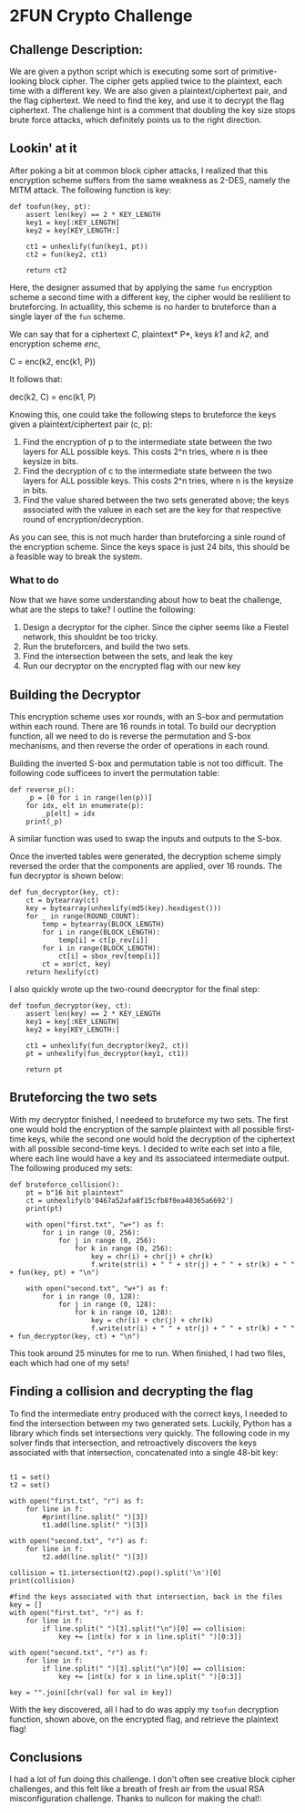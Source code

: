 # 2FUN Crypto Challenge

## Challenge Description:

We are given a python script which is executing some sort of primitive-looking block cipher. The cipher gets applied twice to the plaintext, each time with a different key. We are also given a plaintext/ciphertext pair, and the flag ciphertext. We need to find the key, and use it to decrypt the flag ciphertext. The challenge hint is a comment that doubling the key size stops brute force attacks, which definitely points us to the right direction. 

## Lookin' at it

After poking a bit at common block cipher attacks, I realized that this encryption scheme suffers from the same weakness as 2-DES, namely the MITM attack. The following function is key:

```
def toofun(key, pt):
    assert len(key) == 2 * KEY_LENGTH
    key1 = key[:KEY_LENGTH]
    key2 = key[KEY_LENGTH:]

    ct1 = unhexlify(fun(key1, pt))
    ct2 = fun(key2, ct1)

    return ct2

```

Here, the designer assumed that by applying the same `fun` encryption scheme a second time with a different key, the cipher would be reslilient to bruteforcing. In actuallity, this scheme is no harder to bruteforce than a single layer of the `fun` scheme.

We can say that for a ciphertext *C*, plaintext* P*, keys *k1* and *k2*, and encryption scheme *enc*,

C = enc(k2, enc(k1, P))

It follows that:

dec(k2, C) = enc(k1, P)

Knowing this, one could take the following steps to bruteforce the keys given a plaintext/ciphertext pair (c, p):

1. Find the encryption of p to the intermediate state between the two layers for ALL possible keys. This costs 2^n tries, where n is thee keysize in bits.
2. Find the decryption of c to the intermediate state between the two layers for ALL possible keys. This costs 2^n tries, where n is the keysize in bits.
3. Find the value shared between the two sets generated above; the keys associated with the valuee in each set are the key for that respective round of encryption/decryption.

As you can see, this is not much harder than bruteforcing a sinle round of the encryption scheme. Since the keys space is just 24 bits, this should be a feasible way to break the system.

### What to do ###

Now that we have some understanding about how to beat the challenge, what are the steps to take? I outline the following:

1. Design a decryptor for the cipher. Since the cipher seems like a Fiestel network, this shouldnt be too tricky.
2. Run the bruteforcers, and build the two sets.
3. Find the intersection between the sets, and leak the key
4. Run our decryptor on the encrypted flag with our new key


## Building the Decryptor

This encryption scheme uses xor rounds, with an S-box and permutation within each round. There are 16 rounds in total. To build our decryption function, all we need to do is reverse the permutation and S-box mechanisms, and then reverse the order of operations in each round. 

Building the inverted S-box and permutation table is not too difficult. The following code sufficees to invert the permutation table:

```
def reverse_p():
    _p = [0 for i in range(len(p))]
    for idx, elt in enumerate(p):
        _p[elt] = idx
    print(_p)
```

A similar function was used to swap the inputs and outputs to the S-box. 

Once the inverted tables were generated, the decryption scheme simply reversed the order that the components are applied, over 16 rounds. The fun decryptor is shown below:

```
def fun_decryptor(key, ct):
    ct = bytearray(ct)
    key = bytearray(unhexlify(md5(key).hexdigest()))
    for _ in range(ROUND_COUNT):
        temp = bytearray(BLOCK_LENGTH)
        for i in range(BLOCK_LENGTH):
            temp[i] = ct[p_rev[i]]
        for i in range(BLOCK_LENGTH):
            ct[i] = sbox_rev[temp[i]]
        ct = xor(ct, key)
    return hexlify(ct)
```

I also quickly wrote up the two-round deecryptor for the final step:

```
def toofun_decryptor(key, ct):
    assert len(key) == 2 * KEY_LENGTH
    key1 = key[:KEY_LENGTH]
    key2 = key[KEY_LENGTH:]

    ct1 = unhexlify(fun_decryptor(key2, ct))
    pt = unhexlify(fun_decryptor(key1, ct1))

    return pt
```

## Bruteforcing the two sets

With my decryptor finished, I needeed to bruteforce my two sets. The first one would hold the encryption of the sample plaintext with all possible first-time keys, while the second one would hold the decryption of the ciphertext with all possible second-time keys. I decided to write each set into a file, where each line would have a key and its associateed intermediate output. The following produced my sets:

```    
def bruteforce_collision():
    pt = b"16 bit plaintext"
    ct = unhexlify(b'0467a52afa8f15cfb8f0ea40365a6692')
    print(pt)

    with open("first.txt", "w+") as f:
        for i in range (0, 256):
            for j in range (0, 256):
                for k in range (0, 256):
                    key = chr(i) + chr(j) + chr(k)
                    f.write(str(i) + " " + str(j) + " " + str(k) + " " + fun(key, pt) + "\n")

    with open("second.txt", "w+") as f:
        for i in range (0, 128):
            for j in range (0, 128):
                for k in range (0, 128):
                    key = chr(i) + chr(j) + chr(k)
                    f.write(str(i) + " " + str(j) + " " + str(k) + " " + fun_decryptor(key, ct) + "\n")
```

This took around 25 minutes for me to run. When finished, I had two files, each which had one of my sets!

## Finding a collision and decrypting the flag

To find the intermediate entry produced with the correct keys, I needed to find the intersection between my two generated sets. Luckily, Python has a library which finds set intersections very quickly. The following code in my solver finds that intersection, and retroactively discovers the keys associated with that intersection, concatenated into a single 48-bit key:

```

t1 = set()
t2 = set()

with open("first.txt", "r") as f:
    for line in f:
        #print(line.split(" ")[3])
        t1.add(line.split(" ")[3])

with open("second.txt", "r") as f:
    for line in f:
        t2.add(line.split(" ")[3]) 

collision = t1.intersection(t2).pop().split('\n')[0]
print(collision)

#find the keys associated with that intersection, back in the files
key = []
with open("first.txt", "r") as f:
    for line in f:
        if line.split(" ")[3].split("\n")[0] == collision:
            key += [int(x) for x in line.split(" ")[0:3]]

with open("second.txt", "r") as f:
    for line in f:
        if line.split(" ")[3].split("\n")[0] == collision:
            key += [int(x) for x in line.split(" ")[0:3]]

key = "".join([chr(val) for val in key])
```

With the key discovered, all I had to do was apply my `toofun` decryption function, shown above, on the encrypted flag, and retrieve the plaintext flag!

## Conclusions

I had a lot of fun doing this challenge. I don't often see creative block cipher challenges, and this felt like a breath of fresh air from the usual RSA misconfiguration challenge. Thanks to nullcon for making the chal!:
